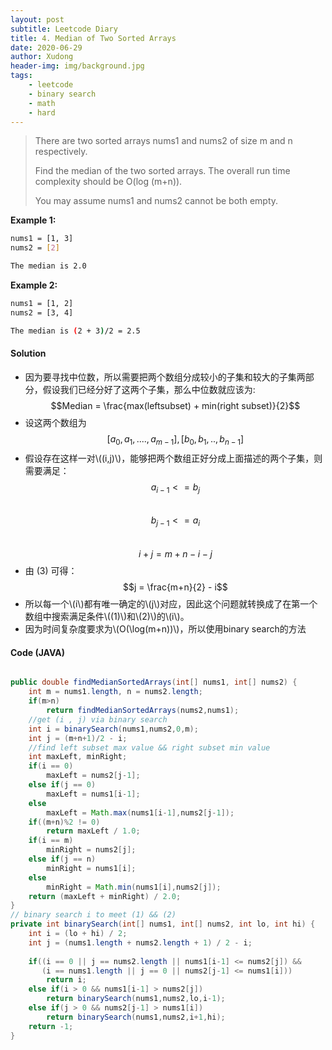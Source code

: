 ```yaml
---
layout: post
subtitle: Leetcode Diary 
title: 4. Median of Two Sorted Arrays
date: 2020-06-29
author: Xudong
header-img: img/background.jpg
tags: 
    - leetcode
    - binary search
    - math
    - hard
---
```


>There are two sorted arrays nums1 and nums2 of size m and n respectively.
>
>Find the median of the two sorted arrays. The overall run time complexity should be O(log (m+n)).
>
>You may assume nums1 and nums2 cannot be both empty.

**Example 1:**
```bash
nums1 = [1, 3]
nums2 = [2]

The median is 2.0
```
**Example 2:**
```bash
nums1 = [1, 2]
nums2 = [3, 4]

The median is (2 + 3)/2 = 2.5
```

#### Solution

- 因为要寻找中位数，所以需要把两个数组分成较小的子集和较大的子集两部分，假设我们已经分好了这两个子集，那么中位数就应该为:
  $$Median = \frac{max(leftsubset) + min(right subset)}{2}$$
- 设这两个数组为
$$[a_0,a_1,....,a_{m-1}], [b_0,b_1,..,b_{n-1}]$$
- 假设存在这样一对\\((i,j)\\)，能够把两个数组正好分成上面描述的两个子集，则需要满足：
$$a_{i-1} <= b_{j} \tag{1}$$ <br>
$$b_{j-1} <= a_{i} \tag{2}$$ <br>
$$ i + j = m + n - i - j \tag{3}$$  
- 由 (3) 可得：
$$j = \frac{m+n}{2} - i$$
- 所以每一个\\(i\\)都有唯一确定的\\(j\\)对应，因此这个问题就转换成了在第一个数组中搜索满足条件\\((1)\\)和\\(2)\\)的\\(i\\)。
- 因为时间复杂度要求为\\(O(\log(m+n))\\)，所以使用binary search的方法


#### Code (JAVA)

```java

public double findMedianSortedArrays(int[] nums1, int[] nums2) {
    int m = nums1.length, n = nums2.length;
    if(m>n)
        return findMedianSortedArrays(nums2,nums1);
    //get (i , j) via binary search
    int i = binarySearch(nums1,nums2,0,m);
    int j = (m+n+1)/2 - i;
    //find left subset max value && right subset min value
    int maxLeft, minRight;
    if(i == 0)
        maxLeft = nums2[j-1];
    else if(j == 0)
        maxLeft = nums1[i-1];
    else
        maxLeft = Math.max(nums1[i-1],nums2[j-1]);
    if((m+n)%2 != 0)
        return maxLeft / 1.0;
    if(i == m)
        minRight = nums2[j];
    else if(j == n)
        minRight = nums1[i];
    else
        minRight = Math.min(nums1[i],nums2[j]);
    return (maxLeft + minRight) / 2.0;        
}
// binary search i to meet (1) && (2)
private int binarySearch(int[] nums1, int[] nums2, int lo, int hi) {
    int i = (lo + hi) / 2;
    int j = (nums1.length + nums2.length + 1) / 2 - i;
    
    if((i == 0 || j == nums2.length || nums1[i-1] <= nums2[j]) &&
       (i == nums1.length || j == 0 || nums2[j-1] <= nums1[i]))
        return i;
    else if(i > 0 && nums1[i-1] > nums2[j])
        return binarySearch(nums1,nums2,lo,i-1);
    else if(j > 0 && nums2[j-1] > nums1[i])
        return binarySearch(nums1,nums2,i+1,hi);
    return -1;
}

```

<script type="text/javascript" src="https://xudongliuharold.github.io/js/latex-math.js?config=default"></script>
